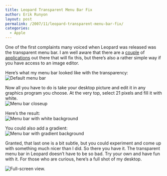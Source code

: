 ```yaml
---
title: Leopard Transparent Menu Bar Fix
author: Erik Runyon
layout: post
permalink: /2007/11/leopard-transparent-menu-bar-fix/
categories:
  - Apple
---
```

One of the first complaints many voiced when Leopard was released was the transparent menu bar. I am well aware that there are a [couple][1] of [applications][2] out there that will fix this, but there’s also a rather simple way if you have access to an image editor.
<!-- more -->
Here’s what my menu bar looked like with the transparency:  
![Default menu bar][3]

Now all you have to do is take your desktop picture and edit it in any graphics program you choose. At the very top, select 21 pixels and fill it with white.  
![Menu bar closeup][4]

Here’s the result:  
![Menu bar with white background][5]

You could also add a gradient:  
![Menu bar with gradient background][6]

Granted, that last one is a bit subtle, but you could experiment and come up with something much nicer than I did. So there you have it. The transparent menu bar in Leopard doesn’t have to be so bad. Try your own and have fun with it. For those who are curious, here’s a full shot of my desktop.

![Full-screen view.][7]

 [1]: http://www.eternalstorms.at/utilities/opaquemenubar/page52/page52.html
 [2]: http://www.manytricks.com/blog/?id=10
 [3]: /images/toolbar-transparent.png
 [4]: /images/toolbar-closeup.gif
 [5]: /images/toolbar-solid.png
 [6]: /images/toolbar-gradient.png
 [7]: /images/toolbar-desktop.png